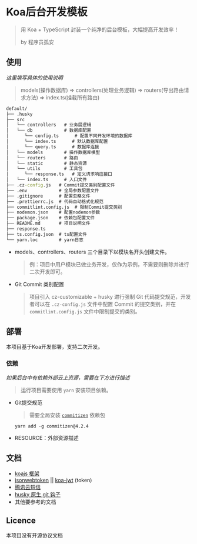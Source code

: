 # Koa后台开发模板

> 用 Koa + TypeScript 封装一个纯净的后台模板，大幅提高开发效率！
>
> by 程序员孤安



## 使用

*这里填写具体的使用说明* 

> models(操作数据库)   =>   controllers(处理业务逻辑)   =>   routers(导出路由请求方法)   =>   index.ts(挂载所有路由)

```cmd
default/
├── .husky
├── src
│   └── controllers   # 业务层逻辑
│   └── db            # 数据库配置
│      └── config.ts      # 配置不同开发环境的数据库
│      └── index.ts      # 默认数据库配置
│      └── query.ts      # 数据库连接
│   └── models        # 操作数据库模型
│   └── routers       # 路由
│   └── static        # 静态资源
│   └── utils         # 工具包
│      └── response.ts   # 定义请求响应接口
│   └── index.ts      # 入口文件
├── .cz-config.js   # Commit提交类别配置文件
├── .env            # 全局参数配置文件
├── .gitignore      # 配置忽略文件
├── .prettierrc.js  # 代码自动格式化规范
├── commitlint.config.js  # 限制Commit提交类别
├── nodemon.json    # 配置nodemon参数
├── package.json    # 依赖包配置文件
├── README.md       # 项目说明文件
├── response.ts
├── ts.config.json  # ts配置文件
└── yarn.loc        # yarn日志

```

- models、controllers、routers 三个目录下以模块名开头创建文件。

  > 例：项目中用户模块已做业务开发，仅作为示例，不需要则删除并进行二次开发即可。

- Git Commit 类别配置

  > 项目引入 cz-customizable + husky 进行强制 Git 代码提交规范，开发者可以在 `.cz-config.js` 文件中配置 Commit 的提交类别，并在 `commitlint.config.js` 文件中限制提交的类别。



## 部署

本项目基于Koa开发部署，支持二次开发。

### 依赖

*如果后台中有依赖外部云上资源，需要在下方进行描述* 

> 运行项目需要使用 `yarn` 安装项目依赖。

- Git提交规范

  > 需要全局安装 [`commitizen`](https://www.npmjs.com/package/commitizen) 依赖包

  ```shell
  yarn add -g commitizen@4.2.4
  ```

- RESOURCE：外部资源描述

## 文档

- [koajs 框架](http://koajs.cn) 
- [jsonwebtoken](https://www.npmjs.com/package/jsonwebtoken)  || [koa-jwt](https://www.npmjs.com/package/koa-jwt) (token)
- [腾讯云短信](https://cloud.tencent.com/document/product/382/43197) 
- [husky 原生 git 钩子](https://typicode.github.io/husky/#/) 
- 其他要参考的文档



## Licence

本项目没有开源协议文档

